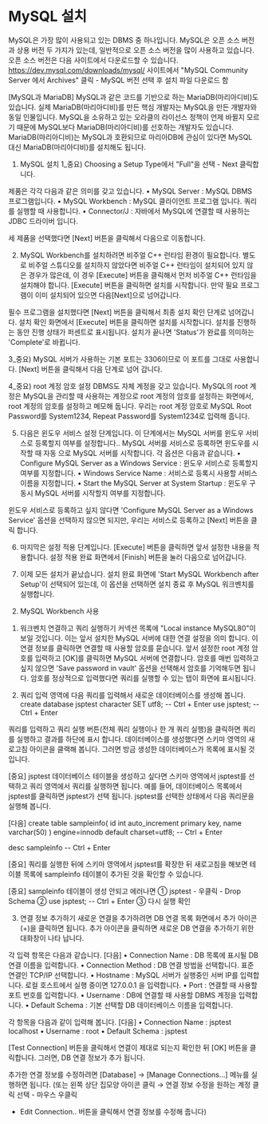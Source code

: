 #  MySQL 설치

MySQL은 가장 많이 사용되고 있는 DBMS 중 하나입니다. MySQL은 오픈 소스 버전과 상용 버전 두 가지가 있는데,
일반적으로 오픈 소스 버전을 많이 사용하고 있습니다.
오픈 소스 버전은 다음 사이트에서 다운로드할 수 있습니다.
https://dev.mysql.com/downloads/mysql/ 사이트에서
"MySQL Community Server 에서 Archives" 클릭 - MySQL 버전 선택 후 설치 파일 다운로드 함

[MySQL과 MariaDB]
MySQL과 같은 코드를 기반으로 하는 MariaDB(마리아디비)도 있습니다.
실제 MariaDB(마리아디비)를 만든 핵심 개발자는 MySQL을 만든 개발자와 동일 인물입니다.
MySQL을 소유하고 있는 오라클의 라이선스 정책이 언제 바뀔지 모르기 때문에
MySQL보다 MariaDB(마리아디비)를 선호하는 개발자도 있습니다.
MariaDB(마리아디비)는 MySQL과 호환되므로 마리아DB에 관심이 있다면
MySQL 대신 MariaDB(마리아디비)를 설치해도 됩니다.

1. MySQL 설치
1_중요) Choosing a Setup Type에서 "Full"을 선택 - Next 클릭합니다.

제품은 각각 다음과 같은 의미를 갖고 있습니다.
• MySQL Server : MySQL DBMS 프로그램입니다.
• MySQL Workbench : MySQL 클라이언트 프로그램 입니다. 쿼리를 실행할 때 사용합니다.
• Connector/J : 자바에서 MySQL에 연결할 때 사용하는 JDBC 드라이버 입니다.

세 제품을 선택했다면 [Next] 버튼을 클릭해서 다음으로 이동합니다.

2) MySQL Workbench를 설치하려면 비주얼 C++ 런타임 환경이 필요합니다.
별도로 비주얼 스튜디오를 설치하지 않았다면 비주얼 C++ 런타임이 설치되어 있지 않은 경우가
많은데, 이 경우 [Execute] 버튼을 클릭해서 먼저 비주얼 C++ 런타임을 설치해야 합니다.
[Execute] 버튼을 클릭하면 설치를 시작합니다. 만약 필요 프로그램이 이미 설치되어 있으면
다음[Next]으로 넘어갑니다.

필수 프로그램을 설치했다면 [Next] 버튼을 클릭해서 최종 설치 확인 단계로 넘어갑니다.
설치 확인 화면에서 [Execute] 버튼을 클릭하면 설치를 시작합니다.
설치를 진행하는 동안 진행 상태가 퍼센트로 표시됩니다.
설치가 끝나면 'Status'가 완료를 의미하는 'Complete'로 바뀝니다.

3_중요) MySQL 서버가 사용하는 기본 포트는 3306이므로 이 포트를 그대로 사용합니다.
         [Next] 버튼을 클릭해서 다음 단계로 넘어 갑니다.

4_중요) root 계정 암호 설정
DBMS도 자체 계정을 갖고 있습니다. MySQL의 root 계정은 MySQL을 관리할 때 사용하는 계정으로
root 계정의 암호를 설정하는 화면에서, root 계정의 암호를 설정하고 메모해 둡니다.
우리는 root 계정 암호로 MySQL Root Password를 System1234,
Repeat Password를 System1234로 입력해 줍니다.

5) 다음은 윈도우 서비스 설정 단계입니다. 이 단계에서는 MySQL 서버를 윈도우 서비스로
등록할지 여부를 설정합니다.. MySQL 서버를 서비스로 등록하면 윈도우를 시작할 때 자동
으로 MySQL 서버를 시작합니다. 각 옵션은 다음과 같습니다.
• Configure MySQL Server as a Windows Service : 윈도우 서비스로 등록할지 여부를 지정합니다.
• Windows Service Name : 서비스로 등록시 사용할 서비스 이름을 지정합니다.
• Start the MySQL Server at System Startup : 윈도우 구동시 MySQL 서버를 시작할지 여부를 지정합니다.

윈도우 서비스로 등록하고 싶지 않다면 'Configure MySQL Server as a Windows Service' 옵션을
선택하지 않으면 되지만, 우리는 서비스로 등록하고 [Next] 버튼을 클릭 합니다.

6) 마지막은 설정 적용 단계입니다. [Execute] 버튼을 클릭하면 앞서 설정한 내용을 적용합니다.
   설정 적용 완료 화면에서 [Finish] 버튼을 눌러 다음으로 넘어갑니다.

7) 이제 모든 설치가 끝났습니다. 설치 완료 화면에 'Start MySQL Workbench after Setup'이 선택되어 있는데,
   이 옵션을 선택하면 설치 종료 후 MySQL 워크벤치를 실행합니다.

2. MySQL Workbench 사용
1) 워크벤치 연결하고 쿼리 실행하기
커넥션 목록에 "Local instance MySQL80"이 보일 것입니다. 이는 앞서 설치한 MySQL 서버에 대한
연결 설정을 의미 합니다. 이 연결 정보를 클릭하면 연결할 때 사용할 암호를 묻습니다.
앞서 설정한 root 계정 암호를 입력하고 [OK]를 클릭하면 MySQL 서버에 연결합니다.
암호를 매번 입력하고 싶지 않으면 'Save password in vault' 옵션을 선택해서 암호를 기억해두면 됩니다.
암호를 정상적으로 입력했다면 쿼리를 실행할 수 있는 탭이 화면에 표시됩니다.


2) 쿼리 입력 영역에 다음 쿼리를 입력해서 새로운 데이터베이스를 생성해 봅니다.
create database jsptest character SET utf8;  -- Ctrl + Enter
use jsptest;  -- Ctrl + Enter

쿼리를 입력하고 쿼리 실행 버튼(전체 쿼리 실행이나 한 개 쿼리 실행)을 클릭하면
쿼리를 실행하고 결과를 하단에 표시 합니다.
데이터베이스를 생성했다면 스키마 영역의 새로고침 아이콘을 클랙해 봅니다.
그러면 방금 생성한 데이터베이스가 목록에 표시될 것입니다.

[중요] jsptest 데이터베이스 테이블을 생성하고 싶다면 스키마 영역에서 jsptest를 선택하고
쿼리 영역에서 쿼리를 실행하면 됩니다. 예를 들어, 데이터베이스 목록에서 jsptest를
클릭하면 jsptest가 선택 됩니다. jsptest를 선택한 상태에서 다음 쿼리문을 실행해 봅니다.

[다음]
create table sampleinfo(
id int auto_increment primary key,
name varchar(50)
) engine=innodb default charset=utf8;  -- Ctrl + Enter

desc sampleinfo  -- Ctrl + Enter

[중요] 쿼리를 실행한 뒤에 스키마 영역에서 jsptest를 확장한 뒤 새로고침을 해보면
테이블 목록에 sampleinfo 테이블이 추가된 것을 확인할 수 있습니다.

[중요] sampleinfo 테이블이 생성 안되고 에러나면
① jsptest - 우클릭 - Drop Schema
② use jsptest; -- Ctrl + Enter
③ 다시 실행 확인

3) 연결 정보 추가하기
새로운 연결을 추가하려면 DB 연결 목록 화면에서 추가 아이콘(+)을 클릭하면 됩니다.
추가 아이콘을 클릭하면 새로운 DB 연결을 추가하기 위한 대화창이 나타 납니다.

각 입력 항목은 다음과 같습니다.
[다음]
• Connection Name : DB 목록에 표시될 DB 연결 이름을 입력합니다.
• Connection Method : DB 연결 방법을 선택합니다. 표준 연결인 TCP/IP 선택합니다.
• Hostname : MySQL 서버가 실행중인 서버 IP를 입력합니다.
                 로컬 호스트에서 실행 중이면 127.0.0.1 을 입력합니다.
• Port : 연결할 때 사용할 포트 번호를 입력합니다.
• Username : DB에 연결할 때 사용할 DBMS 계정을 입력합니다.
• Default Schema : 기본 선택할 DB 데이터베이스 이름을 입력합니다.

각 항목을 다음과 같이 입력해 봅니다.
[다음]
• Connection Name : jsptest localhost
• Username : root
• Default Schema : jsptest

[Test Connection] 버튼을 클릭해서 연결이 제대로 되는지 확인한 뒤 [OK] 버튼을 클릭합니다.
그러면, DB 연결 정보가 추가 됩니다.

추가한 연결 정보를 수정하려면 [Database] → [Manage Connections...] 메뉴를 실행하면 됩니다.
(또는 왼쪽 상단 집모양 아이콘 클릭 → 연결 정보 수정을 원하는 계정 클릭 선택 - 마우스 우클릭
 - Edit Connection.. 버튼을 클릭해서 연결 정보를 수정해 줍니다)

